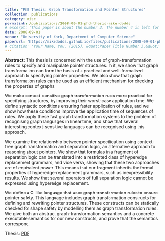 ```yaml
---
title: "PhD Thesis: Graph Transformation and Pointer Structures"
collection: publications
category: misc
permalink: /publications/2008-09-01-phd-thesis-mike-dodds
# excerpt: 'This paper is about the number 3. The number 4 is left for future work.'
date: 2008-09-01
venue: "University of York, Department of Computer Science"
paperurl: "https://mikedodds.github.io/files/publications/2008-09-01-phd-thesis-mike-dodds.pdf"
# citation: 'Your Name, You. (2015). &quot;Paper Title Number 3.&quot; <i>Journal 1</i>. 1(3).'
---
```


**Abstract:** This thesis is concerned with the use of graph-transformation rules to specify and manipulate pointer structures. In it, we show that graph transformation can form the basis of a practical and well-formalised approach to specifying pointer properties. We also show that graph transformation rules can be used as an efficient mechanism for checking the properties of graphs.

We make context-sensitive graph transformation rules more practical for specifying structures, by improving their worst-case application time. We define syntactic conditions ensuring faster application of rules, and we show how these conditions improve the application time of sequences of rules. We apply these fast graph transformation systems to the problem of recognising graph languages in linear time, and show that several interesting context-sensitive languages can be recognised using this approach.

We examine the relationship between pointer specification using context-free graph transformation and separation logic, an alternative approach to reasoning about pointers. We show that formulas in a fragment of separation logic can be translated into a restricted class of hyperedge replacement grammars, and vice versa, showing that these two approaches are of equivalent power. This means that our fragment inherits the formal properties of hyperedge-replacement grammars, such as inexpressibility results. We show that several operators of full separation logic cannot be expressed using hyperedge replacement.

We define a C-like language that uses graph transformation rules to ensure pointer safety. This language includes graph transformation constructs for defining and rewriting pointer structures. These constructs can be statically checked for shape safety by modelling them as graph transformation rules. We give both an abstract graph-transformation semantics and a concrete executable semantics for our new constructs, and prove that the semantics correspond.

Thesis: [PDF](https://mikedodds.github.io/files/publications/2008-09-01-phd-thesis-mike-dodds.pdf)